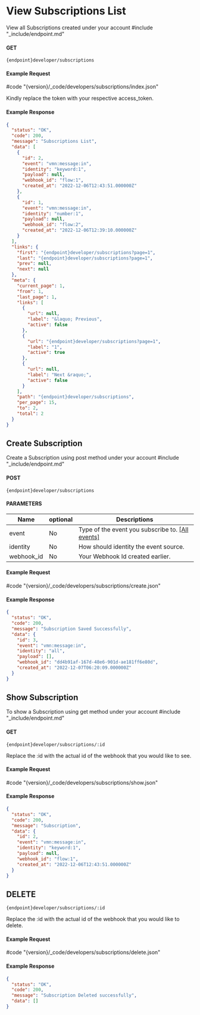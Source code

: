 # View Subscriptions List

View all Subscriptions created under your account
#include "\_include/endpoint.md"

#### GET

```
{endpoint}developer/subscriptions
```

#### Example Request

#code "{version}/\_code/developers/subscriptions/index.json"

Kindly replace the token with your respective access_token.

#### Example Response

```json
{
  "status": "OK",
  "code": 200,
  "message": "Subscriptions List",
  "data": [
    {
      "id": 2,
      "event": "vmn:message:in",
      "identity": "keyword:1",
      "payload": null,
      "webhook_id": "flow:1",
      "created_at": "2022-12-06T12:43:51.000000Z"
    },
    {
      "id": 1,
      "event": "vmn:message:in",
      "identity": "number:1",
      "payload": null,
      "webhook_id": "flow:2",
      "created_at": "2022-12-06T12:39:10.000000Z"
    }
  ],
  "links": {
    "first": "{endpoint}developer/subscriptions?page=1",
    "last": "{endpoint}developer/subscriptions?page=1",
    "prev": null,
    "next": null
  },
  "meta": {
    "current_page": 1,
    "from": 1,
    "last_page": 1,
    "links": [
      {
        "url": null,
        "label": "&laquo; Previous",
        "active": false
      },
      {
        "url": "{endpoint}developer/subscriptions?page=1",
        "label": "1",
        "active": true
      },
      {
        "url": null,
        "label": "Next &raquo;",
        "active": false
      }
    ],
    "path": "{endpoint}developer/subscriptions",
    "per_page": 15,
    "to": 2,
    "total": 2
  }
}
```

## Create Subscription

Create a Subscription using post method under your account
#include "\_include/endpoint.md"

#### POST

```
{endpoint}developer/subscriptions
```

#### PARAMETERS

| Name       | optional | Descriptions                          |
| ---------- | -------- | ------------------------------------- |
| event      | No       | Type of the event you subscribe to. [[All events]](/docs/{version}/event)   |
| identity   | No       | How should identity the event source. |
| webhook_id | No       | Your Webhook Id created earlier. |

#### Example Request

#code "{version}/\_code/developers/subscriptions/create.json"

#### Example Response

```json
{
  "status": "OK",
  "code": 200,
  "message": "Subscription Saved Successfully",
  "data": {
    "id": 3,
    "event": "vmn:message:in",
    "identity": "all",
    "payload": [],
    "webhook_id": "dd4b91af-167d-48e6-901d-ae181ff6e80d",
    "created_at": "2022-12-07T06:20:09.000000Z"
  }
}
```

## Show Subscription

To show a Subscription using get method under your account
#include "\_include/endpoint.md"

#### GET

```
{endpoint}developer/subscriptions/:id
```

Replace the :id with the actual id of the webhook that you would like to see.

#### Example Request

#code "{version}/\_code/developers/subscriptions/show.json"

#### Example Response

```json
{
  "status": "OK",
  "code": 200,
  "message": "Subscription",
  "data": {
    "id": 2,
    "event": "vmn:message:in",
    "identity": "keyword:1",
    "payload": null,
    "webhook_id": "flow:1",
    "created_at": "2022-12-06T12:43:51.000000Z"
  }
}
```

## DELETE

```
{endpoint}developer/subscriptions/:id
```

Replace the :id with the actual id of the webhook that you would like to delete.

#### Example Request

#code "{version}/\_code/developers/subscriptions/delete.json"

#### Example Response

```json
{
  "status": "OK",
  "code": 200,
  "message": "Subscription Deleted successfully",
  "data": []
}
```
